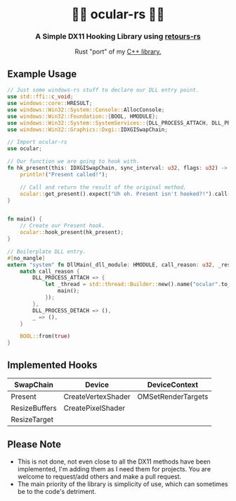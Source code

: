 <h1 align="center">
🦀🔭 ocular-rs 🌠🦀 
</h1>

<h3 align="center">
A Simple DX11 Hooking Library using <a href="https://github.com/Hpmason/retour-rs">retours-rs</a>
</h3>
<p align = "center">
Rust "port" of my <a href = "https://github.com/WoefulWolf/ocular">C++ library.</a>
</p>

## Example Usage
```rust
// Just some windows-rs stuff to declare our DLL entry point.
use std::ffi::c_void;
use windows::core::HRESULT;
use windows::Win32::System::Console::AllocConsole;
use windows::Win32::Foundation::{BOOL, HMODULE};
use windows::Win32::System::SystemServices::{DLL_PROCESS_ATTACH, DLL_PROCESS_DETACH};
use windows::Win32::Graphics::Dxgi::IDXGISwapChain;

// Import ocular-rs
use ocular;

// Our function we are going to hook with.
fn hk_present(this: IDXGISwapChain, sync_interval: u32, flags: u32) -> HRESULT {
    println!("Present called!");

    // Call and return the result of the original method.
    ocular::get_present().expect("Uh oh. Present isn't hooked?!").call(this, sync_interval, flags)
}


fn main() {
    // Create our Present hook.
    ocular::hook_present(hk_present);
}

// Boilerplate DLL entry.
#[no_mangle]
extern "system" fn DllMain(_dll_module: HMODULE, call_reason: u32, _reserved: *mut c_void) -> BOOL {
    match call_reason {
        DLL_PROCESS_ATTACH => {
            let _thread = std::thread::Builder::new().name("ocular".to_string()).spawn(|| {
                main();
            });
        },
        DLL_PROCESS_DETACH => (),
        _ => (),
    }

    BOOL::from(true)
}

```

## Implemented Hooks
| SwapChain     | Device                | DeviceContext     |
| ---           | ---                   | ---               |
| Present       | CreateVertexShader    | OMSetRenderTargets|
| ResizeBuffers | CreatePixelShader     |                   |
| ResizeTarget  |                       |                   |

## Please Note
* This is not done, not even close to all the DX11 methods have been implemented, I'm adding them as I need them for projects. You are welcome to request/add others and make a pull request.
* The main priority of the library is simplicity of use, which can sometimes be to the code's detriment.
